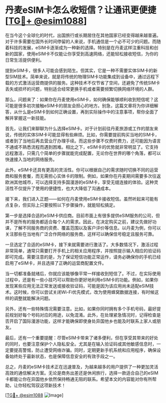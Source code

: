 # 丹麦eSIM卡怎么收短信？让通讯更便捷[[TG💪+ @esim1088](https://t.me/s/esim1088)]

在当今这个全球化的时代，出国旅行或长期居住在其他国家已经变得越来越普遍。对于许多需要在国外长时间停留的人来说，手机通信是一个必不可少的问题。而随着科技的发展，eSIM卡逐渐成为一种新的选择。特别是在丹麦这样注重科技和创新的国家，使用eSIM卡不仅能让你享受到高速网络，还能轻松接收短信，为你的日常生活提供便利。

提到eSIM卡，很多人可能会感到陌生。但其实，它是一种不需要实体SIM卡的新型SIM技术。简单来说，就是将传统的物理SIM卡功能集成到设备中，通过远程下载的方式激活运营商提供的服务。这种技术不仅节省了空间，还避免了传统SIM卡丢失或损坏的问题，特别适合经常更换手机或者需要频繁切换网络环境的人群。

那么，问题来了：如果你在丹麦使用eSIM卡，如何确保能够顺利收到短信呢？这可能是很多初次接触eSIM卡的朋友会担心的地方。别急，这篇文章将为你详细解答，从什么是eSIM卡到如何正确设置，再到实际操作中的注意事项，帮你全面了解并掌握这一新技能。

首先，让我们来聊聊为什么选择eSIM卡。对于计划前往丹麦旅游或工作的朋友来说，传统的实体SIM卡可能显得有些麻烦。比如，你需要提前购买当地的SIM卡，或者到了当地后再去营业厅办理手续。而这些步骤不仅费时费力，还可能因为语言不通或不熟悉流程而遇到困难。相比之下，eSIM卡的优势就非常明显了。它支持远程激活，只需几个简单的步骤就能完成配置，无论你在世界的哪个角落，都可以快速接入当地的网络服务。

此外，eSIM卡还具有更高的灵活性。你可以根据自己的需求随时切换不同的运营商和服务套餐，而无需担心实体卡的限制。例如，如果你在丹麦期间需要多次往返欧洲其他城市，可以选择支持多国漫游的eSIM卡，享受无缝连接的体验。这种灵活性不仅提升了使用的便捷性，也大大降低了沟通成本。

接下来，我们进入正题——如何在丹麦使用eSIM卡接收短信。虽然听起来可能有点复杂，但实际上只要按照以下步骤操作，就能轻松搞定。

第一步是选择合适的eSIM卡供应商。目前市面上有很多提供eSIM服务的公司，但并不是所有的服务都适合每个人的需求。因此，在决定购买之前，建议先做好功课，了解不同服务商的资费、覆盖范围以及客户评价等信息。以丹麦为例，你可以关注那些在当地有广泛合作网络的服务商，这样可以确保信号稳定且服务可靠。

一旦选定了合适的eSIM卡，接下来就需要进行激活了。大多数情况下，激活过程非常简单，通常只需要打开手机上的相关应用程序，并按照提示输入相应的验证码即可完成。需要注意的是，为了保证短信功能正常运作，请务必确保你的手机已经启用了eSIM卡，并且选择了正确的运营商配置文件。

当一切都准备就绪后，你就应该能够像平常一样接收到短信了。不过，在实际使用过程中，还是有一些小技巧可以帮助你更好地利用eSIM卡的功能。例如，如果你发现某些应用无法正常发送或接收验证码，可能是因为该应用尚未适配eSIM技术。这时候，你可以尝试关闭Wi-Fi优先模式，改为使用蜂窝数据连接，有时候这样的调整就能解决问题。

另外，还有一些特殊情况需要注意。比如，如果你同时拥有多个手机号码，最好提前规划好每个号码对应的用途，以免混淆。此外，在处理紧急情况时，记得检查是否开启了国际漫游功能，这样才能确保即使身处异国他乡也能及时联系上家人或朋友。

最后，还有一个重要提醒：尽管eSIM卡带来了诸多便利，但在享受其带来的好处的同时，也要注意保护个人隐私安全。尤其是在输入验证码或其他敏感信息时，一定要提高警惕，防止遭受网络诈骗。同时，定期更新手机系统和应用程序，确保设备始终处于最新状态，也是保障信息安全的有效手段之一。

总之，丹麦的eSIM卡技术正在迅速普及，为越来越多的用户提供了一种更加灵活高效的通信解决方案。无论是商务出差还是休闲旅行，选择一款适合自己的eSIM卡都能让你在异国他乡依然保持畅通无阻的联系。希望本文的内容能对你有所帮助，让你轻松驾驭这项新技术！

[[TG💪+ @esim1088](https://t.me/s/esim1088) ![Image](https://i.postimg.cc/4NQfJmqS/Snipaste-2025-05-13-00-14-12.png)]